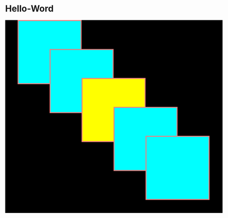 # Hello-Word
<!DOCTYPE html>
<html lang="en">
<head>
    <meta charset="UTF-8">
    <title>Title</title>
    <style>
        * {
            margin: 0px;
        }
        #box,
        #box1,
        #box2,#box3,#box4 {
            background: aqua;
            width: 200px;
            height: 200px;
            margin: 20px 40px;
            border: solid lightcoral;
        }
        #box1 {margin: 90px 100px;
        }
        #box2 {
            margin: 90px 100px;
            background: yellow;
        }
        #box3,#box4 {
            margin: 90px 100px;
        }
        /*#box1 {  margin-top: 40px; }*/
#bigbox {
    background:black;
    margin: auto;
    width: 700px;
    height: 620px;
}
    </style>

</head>
<body>
<div id="bigbox">

<div id="box"><div id="box1"><div id="box2"><div id="box3"><div id="box4"></div></div></div></div></div>
<!--<div id="box6">h1.1..</div>-->
</div>
</body>
</html>
